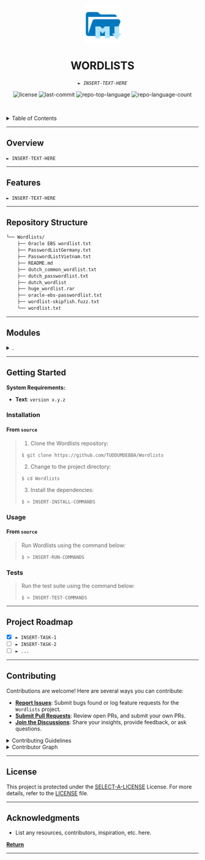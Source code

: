 <p align="center">
  <img src="https://raw.githubusercontent.com/PKief/vscode-material-icon-theme/ec559a9f6bfd399b82bb44393651661b08aaf7ba/icons/folder-markdown-open.svg" width="100" alt="project-logo">
</p>
<p align="center">
    <h1 align="center">WORDLISTS</h1>
</p>
<p align="center">
    <em><code>► INSERT-TEXT-HERE</code></em>
</p>
<p align="center">
	<img src="https://img.shields.io/github/license/TUDDUMDEBBA/Wordlists?style=default&logo=opensourceinitiative&logoColor=white&color=0080ff" alt="license">
	<img src="https://img.shields.io/github/last-commit/TUDDUMDEBBA/Wordlists?style=default&logo=git&logoColor=white&color=0080ff" alt="last-commit">
	<img src="https://img.shields.io/github/languages/top/TUDDUMDEBBA/Wordlists?style=default&color=0080ff" alt="repo-top-language">
	<img src="https://img.shields.io/github/languages/count/TUDDUMDEBBA/Wordlists?style=default&color=0080ff" alt="repo-language-count">
<p>
<p align="center">
	<!-- default option, no dependency badges. -->
</p>

<br><!-- TABLE OF CONTENTS -->
<details>
  <summary>Table of Contents</summary><br>

- [ Overview](#-overview)
- [ Features](#-features)
- [ Repository Structure](#-repository-structure)
- [ Modules](#-modules)
- [ Getting Started](#-getting-started)
  - [ Installation](#-installation)
  - [ Usage](#-usage)
  - [ Tests](#-tests)
- [ Project Roadmap](#-project-roadmap)
- [ Contributing](#-contributing)
- [ License](#-license)
- [ Acknowledgments](#-acknowledgments)
</details>
<hr>

##  Overview

<code>► INSERT-TEXT-HERE</code>

---

##  Features

<code>► INSERT-TEXT-HERE</code>

---

##  Repository Structure

```sh
└── Wordlists/
    ├── Oracle EBS wordlist.txt
    ├── PasswordListGermany.txt
    ├── PasswordListVietnam.txt
    ├── README.md
    ├── dutch_common_wordlist.txt
    ├── dutch_passwordlist.txt
    ├── dutch_wordlist
    ├── huge_wordlist.rar
    ├── oracle-ebs-passwordlist.txt
    ├── wordlist-skipfish.fuzz.txt
    └── wordlist.txt
```

---

##  Modules

<details closed><summary>.</summary>

| File                                                                                                            | Summary                         |
| ---                                                                                                             | ---                             |
| [dutch_passwordlist.txt](https://github.com/TUDDUMDEBBA/Wordlists/blob/master/dutch_passwordlist.txt)           | <code>► INSERT-TEXT-HERE</code> |
| [wordlist.txt](https://github.com/TUDDUMDEBBA/Wordlists/blob/master/wordlist.txt)                               | <code>► INSERT-TEXT-HERE</code> |
| [Oracle EBS wordlist.txt](https://github.com/TUDDUMDEBBA/Wordlists/blob/master/Oracle EBS wordlist.txt)         | <code>► INSERT-TEXT-HERE</code> |
| [dutch_common_wordlist.txt](https://github.com/TUDDUMDEBBA/Wordlists/blob/master/dutch_common_wordlist.txt)     | <code>► INSERT-TEXT-HERE</code> |
| [wordlist-skipfish.fuzz.txt](https://github.com/TUDDUMDEBBA/Wordlists/blob/master/wordlist-skipfish.fuzz.txt)   | <code>► INSERT-TEXT-HERE</code> |
| [PasswordListVietnam.txt](https://github.com/TUDDUMDEBBA/Wordlists/blob/master/PasswordListVietnam.txt)         | <code>► INSERT-TEXT-HERE</code> |
| [PasswordListGermany.txt](https://github.com/TUDDUMDEBBA/Wordlists/blob/master/PasswordListGermany.txt)         | <code>► INSERT-TEXT-HERE</code> |
| [oracle-ebs-passwordlist.txt](https://github.com/TUDDUMDEBBA/Wordlists/blob/master/oracle-ebs-passwordlist.txt) | <code>► INSERT-TEXT-HERE</code> |

</details>

---

##  Getting Started

**System Requirements:**

* **Text**: `version x.y.z`

###  Installation

<h4>From <code>source</code></h4>

> 1. Clone the Wordlists repository:
>
> ```console
> $ git clone https://github.com/TUDDUMDEBBA/Wordlists
> ```
>
> 2. Change to the project directory:
> ```console
> $ cd Wordlists
> ```
>
> 3. Install the dependencies:
> ```console
> $ > INSERT-INSTALL-COMMANDS
> ```

###  Usage

<h4>From <code>source</code></h4>

> Run Wordlists using the command below:
> ```console
> $ > INSERT-RUN-COMMANDS
> ```

###  Tests

> Run the test suite using the command below:
> ```console
> $ > INSERT-TEST-COMMANDS
> ```

---

##  Project Roadmap

- [X] `► INSERT-TASK-1`
- [ ] `► INSERT-TASK-2`
- [ ] `► ...`

---

##  Contributing

Contributions are welcome! Here are several ways you can contribute:

- **[Report Issues](https://github.com/TUDDUMDEBBA/Wordlists/issues)**: Submit bugs found or log feature requests for the `Wordlists` project.
- **[Submit Pull Requests](https://github.com/TUDDUMDEBBA/Wordlists/blob/main/CONTRIBUTING.md)**: Review open PRs, and submit your own PRs.
- **[Join the Discussions](https://github.com/TUDDUMDEBBA/Wordlists/discussions)**: Share your insights, provide feedback, or ask questions.

<details closed>
<summary>Contributing Guidelines</summary>

1. **Fork the Repository**: Start by forking the project repository to your github account.
2. **Clone Locally**: Clone the forked repository to your local machine using a git client.
   ```sh
   git clone https://github.com/TUDDUMDEBBA/Wordlists
   ```
3. **Create a New Branch**: Always work on a new branch, giving it a descriptive name.
   ```sh
   git checkout -b new-feature-x
   ```
4. **Make Your Changes**: Develop and test your changes locally.
5. **Commit Your Changes**: Commit with a clear message describing your updates.
   ```sh
   git commit -m 'Implemented new feature x.'
   ```
6. **Push to github**: Push the changes to your forked repository.
   ```sh
   git push origin new-feature-x
   ```
7. **Submit a Pull Request**: Create a PR against the original project repository. Clearly describe the changes and their motivations.
8. **Review**: Once your PR is reviewed and approved, it will be merged into the main branch. Congratulations on your contribution!
</details>

<details closed>
<summary>Contributor Graph</summary>
<br>
<p align="center">
   <a href="https://github.com{/TUDDUMDEBBA/Wordlists/}graphs/contributors">
      <img src="https://contrib.rocks/image?repo=TUDDUMDEBBA/Wordlists">
   </a>
</p>
</details>

---

##  License

This project is protected under the [SELECT-A-LICENSE](https://choosealicense.com/licenses) License. For more details, refer to the [LICENSE](https://choosealicense.com/licenses/) file.

---

##  Acknowledgments

- List any resources, contributors, inspiration, etc. here.

[**Return**](#-overview)

---
